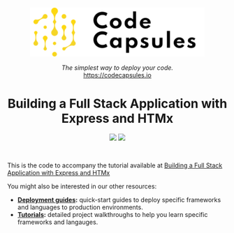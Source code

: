 <p align="center">
  <a href="https://codecapsules.io/">
    <img alt="Code Capsules" title="Code Capsules" src="./logo.svg" width="400" style="color: black">
  </a>
</p>


<p align="center">
  <i>The simplest way to deploy your code.</i><br/> 
  <a href="https://codecapsules.io/">https://codecapsules.io</a>
</p>

<h1 align="center">
  Building a Full Stack Application with Express and HTMx
</h1>

<p align="center">
<img src="https://img.shields.io/badge/htmx-%23E34F26.svg?style=for-the-badge&logo=html5&logoColor=white">
<img src="https://img.shields.io/badge/express.js-%23404d59.svg?style=for-the-badge&logo=express&logoColor=%2361DAFB">
</p>


<br/>

<p>
This is the code to accompany the tutorial available at <a href="https://codecapsules.io/docs/tutorials/build-express-htmx/">Building a Full Stack Application with Express and HTMx</a>
</p>

You might also be interested in our other resources:

* **[Deployment guides](http://codecapsules.io/docs/deployment/):** quick-start guides to deploy specific frameworks and languages to production environments.
* **[Tutorials](http://codecapsules.io/docs/tutorials/):** detailed project walkthroughs to help you learn specific frameworks and langauges.

